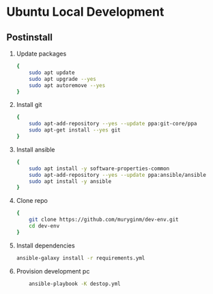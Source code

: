 # Ubuntu Local Development

## Postinstall
1. Update packages
    ```bash
    {
        sudo apt update
        sudo apt upgrade --yes
        sudo apt autoremove --yes
    }
    ```

1. Install git
    ```bash
    {
        sudo apt-add-repository --yes --update ppa:git-core/ppa
        sudo apt-get install --yes git
    }
    ```

1. Install ansible
    ```bash
    {
        sudo apt install -y software-properties-common
        sudo apt-add-repository --yes --update ppa:ansible/ansible
        sudo apt install -y ansible
    }
    ```

1. Clone repo
    ```bash
    {
        git clone https://github.com/muryginm/dev-env.git
        cd dev-env
    }
    ```

1. Install dependencies
    ```bash
    ansible-galaxy install -r requirements.yml
    ```

1. Provision development pc
    ```bash
        ansible-playbook -K destop.yml
    ```
